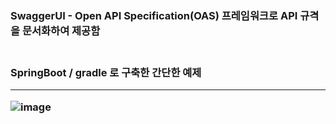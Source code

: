 <h3>SwaggerUI - Open API Specification(OAS) 프레임워크로 API 규격을 문서화하여 제공함<h3/><br/>
<span>SpringBoot / gradle 로 구축한 간단한 예제</span><br/>
<hr/>

![image](https://github.com/easybreezyyy/swaggerExample/assets/66728270/b4aef3d5-9ec2-40e9-bcfa-e31cb8673e45)
